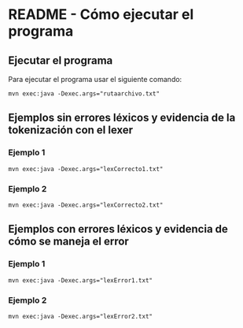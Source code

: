 # README - Cómo ejecutar el programa

## Ejecutar el programa

Para ejecutar el programa usar el siguiente comando:
```
mvn exec:java -Dexec.args="rutaarchivo.txt"
```
## Ejemplos sin errores léxicos y evidencia de la tokenización con el lexer
### Ejemplo 1
```
mvn exec:java -Dexec.args="lexCorrecto1.txt"
```
### Ejemplo 2
```
mvn exec:java -Dexec.args="lexCorrecto2.txt" 
```
## Ejemplos con errores léxicos y evidencia de cómo se maneja el error
### Ejemplo 1
```
mvn exec:java -Dexec.args="lexError1.txt"
```
### Ejemplo 2
```
mvn exec:java -Dexec.args="lexError2.txt"
```